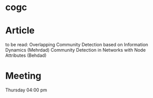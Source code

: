 # cogc

# Article


to be read:
Overlapping Community Detection based on Information Dynamics (Mehrdad)
Community Detection in Networks with Node Attributes (Behdad)























# Meeting 
Thursday 04:00 pm
